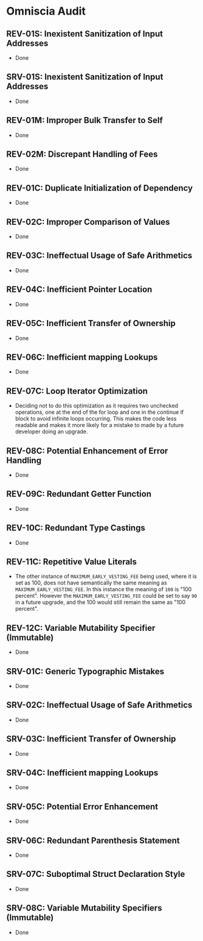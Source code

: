 # Omniscia Audit

## REV-01S: Inexistent Sanitization of Input Addresses

- Done

## SRV-01S: Inexistent Sanitization of Input Addresses

- Done

## REV-01M: Improper Bulk Transfer to Self

- Done

## REV-02M: Discrepant Handling of Fees

- Done

## REV-01C: Duplicate Initialization of Dependency

- Done

## REV-02C: Improper Comparison of Values

- Done

## REV-03C: Ineffectual Usage of Safe Arithmetics

- Done

## REV-04C: Inefficient Pointer Location

- Done

## REV-05C: Inefficient Transfer of Ownership

- Done

## REV-06C: Inefficient mapping Lookups

- Done

## REV-07C: Loop Iterator Optimization

- Deciding not to do this optimization as it requires two unchecked operations, one at the end of the for loop and one in the continue if block to avoid infinite loops occurring. This makes the code less readable and makes it more likely for a mistake to made by a future developer doing an upgrade.

## REV-08C: Potential Enhancement of Error Handling

- Done

## REV-09C: Redundant Getter Function

- Done

## REV-10C: Redundant Type Castings

- Done

## REV-11C: Repetitive Value Literals

- The other instance of `MAXIMUM_EARLY_VESTING_FEE` being used, where it is set as 100, does not have semantically the same meaning as `MAXIMUM_EARLY_VESTING_FEE`. In this instance the meaning of `100` is "100 percent". However the `MAXIMUM_EARLY_VESTING_FEE` could be set to say `90` in a future upgrade, and the 100 would still remain the same as "100 percent".

## REV-12C: Variable Mutability Specifier (Immutable)

- Done

## SRV-01C: Generic Typographic Mistakes

- Done

## SRV-02C: Ineffectual Usage of Safe Arithmetics

- Done

## SRV-03C: Inefficient Transfer of Ownership

- Done

## SRV-04C: Inefficient mapping Lookups

- Done

## SRV-05C: Potential Error Enhancement

- Done

## SRV-06C: Redundant Parenthesis Statement

- Done

## SRV-07C: Suboptimal Struct Declaration Style

- Done

## SRV-08C: Variable Mutability Specifiers (Immutable)

- Done
